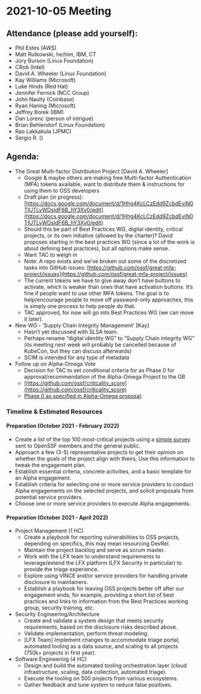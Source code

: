 # **2021-10-05 Meeting**

## Attendance (please add yourself):

* Phil Estes (AWS)
* Matt Rutkowski, he/him, IBM, CT
* Jory Burson (Linux Foundation)
* CRob (Intel)
* David A. Wheeler (Linux Foundation)
* Kay Williams (Microsoft)
* Luke Hinds (Red Hat)
* Jennifer Fernick (NCC Group)
* John Naulty (Coinbase)
* Ryan Haning (Microsoft)
* Jeffrey Borek (IBM)
* Dan Lorenc (person of intrigue)
* Brian Behlendorf (Linux Foundation)
* Rao Lakkakula (JPMC)
* Sergio R. ()

## Agenda:

* The Great Multi-factor Distribution Project [David A. Wheeler]
    * Google & maybe others are making free Multi-factor Authentication (MFA) tokens available, want to distribute them & instructions for using them to OSS developers
    * Draft plan (in progress): [https://docs.google.com/document/d/1Hhg4KcLCzEdd9ZcbdEviN0TIUTLyWDsIdF6B_hY3Xv0/edit](https://docs.google.com/document/d/1Hhg4KcLCzEdd9ZcbdEviN0TIUTLyWDsIdF6B_hY3Xv0/edit)
    * Should this be part of Best Practices WG, digital identity, critical projects, or its own initiative (allowed by the charter)? David proposes starting in the best practices WG (since a lot of the work is about defining best practices), but all options make sense.
    * Want TAC to weigh in
    * Note: A repo exists and we’ve broken out some of the discretized tasks into GitHub issues: [https://github.com/ossf/great-mfa-project/issues](https://github.com/ossf/great-mfa-project/issues) 
    * The current tokens we have to give away don’t have buttons to activate, which is weaker than ones that have activation buttons. It’s fine if people want to use other MFA tokens. The goal is to help/encourage people to move off password-only approaches, this is simply one process to help people do that.
    * TAC approved, for now will go into Best Practices WG (we can move it later).
* New WG - ‘Supply Chain Integrity Management’ [Kay]
    * Hasn’t yet discussed with SLSA team.
    * Perhaps rename “digital identity WG” to “Supply Chain integrity WG” (its meeting next week will probably be cancelled because of KubeCon, but they can discuss afterwards)
    * SCIM is intended for any type of metadata
* Follow up on Alpha-Omega Vote
    * Decision for TAC to set conditional criteria for as Phase 0 for approval/recommendation of the Alpha-Omega Project to the GB 
    * [https://github.com/ossf/criticality_score](https://github.com/ossf/criticality_score) 
    * [Phase 0 as specified in Alpha-Omega proposal](https://docs.google.com/document/d/1u7Ps18dzu9M-HF7ZHTK6VB5jLaVJvnw6uq3o7qw5yGE/edit#heading=h.rcpqudsmdsam):

### Timeline & Estimated Resources

#### Preparation (October 2021 - February 2022)

* Create a list of the top 100 most-critical projects using a [simple survey](https://forms.gle/pVAi4RYYk9xjmYERA) sent to OpenSSF members and the general public.
* Approach a few (3-5) representative projects to get their opinion on whether the goals of the project align with theirs; Use this information to tweak the engagement plan.
* Establish essential criteria, concrete activities, and a basic template for an Alpha engagement.
* Establish criteria for selecting one or more service providers to conduct Alpha engagements on the selected projects, and solicit proposals from potential service providers.
* Choose one or more service providers to execute Alpha engagements.

#### Preparation (October 2021 - April 2022)

* Project Management (1 HC)
    * Create a playbook for reporting vulnerabilities to OSS projects, depending on specifics, this may mean resourcing DevRel.
    * Maintain the project backlog and serve as scrum master.
    * Work with the LFX team to understand requirements to leverage/extend the LFX platform (LFX Security in particular) to provide the triage experience.
    * Explore using VINCE and/or service providers for handling private disclosure to maintainers.
    * Establish a playbook for leaving OSS projects better off after our engagement ends; for example, providing a short list of best practices and links to information from the Best Practices working group, security training, etc.
* Security Engineering/Architecture
    * Create and validate a system design that meets security requirements, based on the disclosure risks described above.
    * Validate implementation, perform threat modeling.
    * [LFX Team] Implement changes to accommodate triage portal, automated tooling as a data source, and scaling to all projects (750k+ projects in first year).
* Software Engineering (4 HC)
    * Design and build the automated tooling orchestration layer (cloud infrastructure, scaling, data collection, automated triage).
    * Execute the tooling on 500 projects from various ecosystems.
    * Gather feedback and tune system to reduce false positives.